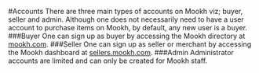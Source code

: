 #Accounts
There are three main types of accounts on Mookh viz; buyer, seller and admin. Although one does not necessarily need to have a user account to purchase items on Mookh, by default, any new user is a buyer.
###Buyer
One can sign up as buyer by accessing the Mookh directory at [mookh.com](https://mookh.com).
###Seller
One can sign up as seller or merchant by accessing the Mookh dashboard at [sellers.mookh.com](https://sellers.mookh.com).
###Admin
Administrator accounts are limited and can only be created for Mookh staff.
